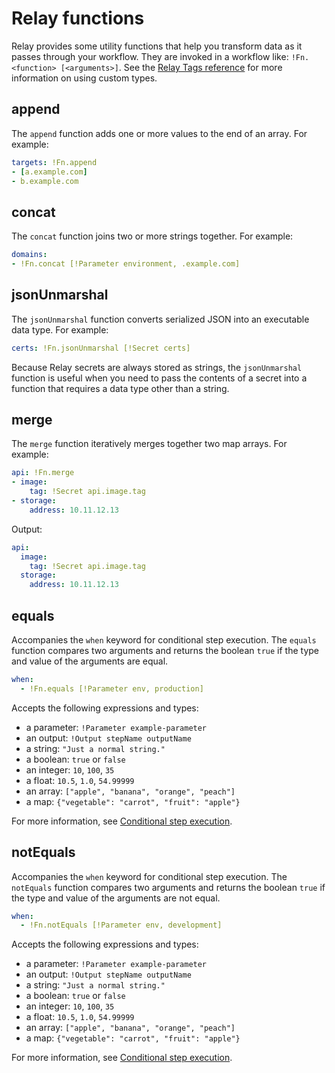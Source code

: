 # Relay functions

Relay provides some utility functions that help you transform data as it passes through your workflow. They are invoked in a workflow like: `!Fn.<function> [<arguments>]`. See the [Relay Tags reference](relay-types.md) for more information on using custom types.

## append

The `append` function adds one or more values to the end of an array. For example:

```yaml
targets: !Fn.append
- [a.example.com]
- b.example.com
```

## concat

The `concat` function joins two or more strings together. For example:

```yaml
domains:
- !Fn.concat [!Parameter environment, .example.com]
```

## jsonUnmarshal

The `jsonUnmarshal` function converts serialized JSON into an executable data type. For example:

```yaml
certs: !Fn.jsonUnmarshal [!Secret certs]
```

Because Relay secrets are always stored as strings, the `jsonUnmarshal` function is useful when you need to pass the contents of a secret into a function that requires a data type other than a string.

## merge

The `merge` function iteratively merges together two map arrays. For example:

```yaml
api: !Fn.merge
- image:
    tag: !Secret api.image.tag
- storage:
    address: 10.11.12.13
```

Output:

```yaml
api:
  image:
    tag: !Secret api.image.tag
  storage:
    address: 10.11.12.13
```

## equals

Accompanies the `when` keyword for conditional step execution. The `equals` function compares two arguments and returns the boolean `true` if the type and value of the arguments are equal.

```yaml
when:
  - !Fn.equals [!Parameter env, production]
```

Accepts the following expressions and types:

-   a parameter: `!Parameter example-parameter`
-   an output: `!Output stepName outputName`
-   a string: `"Just a normal string."`
-   a boolean: `true` or `false`
-   an integer: `10`, `100`, `35`
-   a float: `10.5`, `1.0`, `54.99999`
-   an array: `["apple", "banana", "orange", "peach"]`
-   a map: `{"vegetable": "carrot", "fruit": "apple"}`

For more information, see [Conditional step execution](../using-workflows/conditionals.md).

## notEquals

Accompanies the `when` keyword for conditional step execution. The `notEquals` function compares two arguments and returns the boolean `true` if the type and value of the arguments are not equal.

```yaml
when:
  - !Fn.notEquals [!Parameter env, development]
```

Accepts the following expressions and types:

-   a parameter: `!Parameter example-parameter`
-   an output: `!Output stepName outputName`
-   a string: `"Just a normal string."`
-   a boolean: `true` or `false`
-   an integer: `10`, `100`, `35`
-   a float: `10.5`, `1.0`, `54.99999`
-   an array: `["apple", "banana", "orange", "peach"]`
-   a map: `{"vegetable": "carrot", "fruit": "apple"}`

For more information, see [Conditional step execution](../using-workflows/conditionals.md).